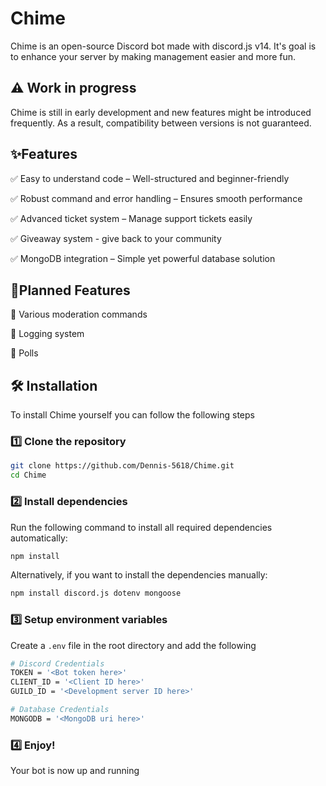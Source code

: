 # Chime
Chime is an open-source Discord bot made with discord.js v14. It's goal is to enhance your server by making management easier and more fun.

## ⚠️ Work in progress
Chime is still in early development and new features might be introduced frequently. As a result, compatibility between versions is not guaranteed.

## ✨Features
✅ Easy to understand code – Well-structured and beginner-friendly

✅ Robust command and error handling – Ensures smooth performance

✅ Advanced ticket system – Manage support tickets easily

✅ Giveaway system - give back to your community

✅ MongoDB integration – Simple yet powerful database solution

## 📌Planned Features
🚧 Various moderation commands

🚧 Logging system

🚧 Polls

## 🛠️ Installation
To install Chime yourself you can follow the following steps

### 1️⃣ Clone the repository
```bash
git clone https://github.com/Dennis-5618/Chime.git
cd Chime
```

### 2️⃣ Install dependencies
Run the following command to install all required dependencies automatically:
```bash
npm install
```

Alternatively, if you want to install the dependencies manually:
```bash
npm install discord.js dotenv mongoose
```

### 3️⃣ Setup environment variables
Create a `.env` file in the root directory and add the following
```bash
# Discord Credentials
TOKEN = '<Bot token here>'
CLIENT_ID = '<Client ID here>'
GUILD_ID = '<Development server ID here>'

# Database Credentials
MONGODB = '<MongoDB uri here>'
```

### 4️⃣ Enjoy!
Your bot is now up and running